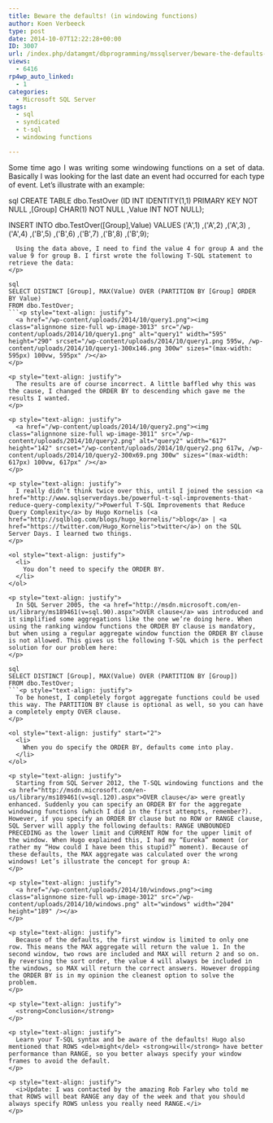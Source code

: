 ```yaml
---
title: Beware the defaults! (in windowing functions)
author: Koen Verbeeck
type: post
date: 2014-10-07T12:22:28+00:00
ID: 3007
url: /index.php/datamgmt/dbprogramming/mssqlserver/beware-the-defaults-in-windowing-functions/
views:
  - 6416
rp4wp_auto_linked:
  - 1
categories:
  - Microsoft SQL Server
tags:
  - sql
  - syndicated
  - t-sql
  - windowing functions

---
```

<p style="text-align: justify">
  Some time ago I was writing some windowing functions on a set of data. Basically I was looking for the last date an event had occurred for each type of event. Let’s illustrate with an example:
</p>

sql
CREATE TABLE dbo.TestOver
	(ID INT IDENTITY(1,1) PRIMARY KEY NOT NULL
	,[Group] CHAR(1) NOT NULL
	,Value INT NOT NULL);

INSERT INTO dbo.TestOver([Group],Value)
VALUES	 ('A',1)
		,('A',2)
		,('A',3)
		,('A',4)
		,('B',5)
		,('B',6)
		,('B',7)
		,('B',8)
		,('B',9);
```<p style="text-align: justify">
  Using the data above, I need to find the value 4 for group A and the value 9 for group B. I first wrote the following T-SQL statement to retrieve the data:
</p>

sql
SELECT DISTINCT [Group], MAX(Value) OVER (PARTITION BY [Group] ORDER BY Value)
FROM dbo.TestOver;
```<p style="text-align: justify">
  <a href="/wp-content/uploads/2014/10/query1.png"><img class="alignnone size-full wp-image-3013" src="/wp-content/uploads/2014/10/query1.png" alt="query1" width="595" height="290" srcset="/wp-content/uploads/2014/10/query1.png 595w, /wp-content/uploads/2014/10/query1-300x146.png 300w" sizes="(max-width: 595px) 100vw, 595px" /></a>
</p>

<p style="text-align: justify">
  The results are of course incorrect. A little baffled why this was the cause, I changed the ORDER BY to descending which gave me the results I wanted.
</p>

<p style="text-align: justify">
  <a href="/wp-content/uploads/2014/10/query2.png"><img class="alignnone size-full wp-image-3011" src="/wp-content/uploads/2014/10/query2.png" alt="query2" width="617" height="142" srcset="/wp-content/uploads/2014/10/query2.png 617w, /wp-content/uploads/2014/10/query2-300x69.png 300w" sizes="(max-width: 617px) 100vw, 617px" /></a>
</p>

<p style="text-align: justify">
  I really didn’t think twice over this, until I joined the session <a href="http://www.sqlserverdays.be/powerful-t-sql-improvements-that-reduce-query-complexity/">Powerful T-SQL Improvements that Reduce Query Complexity</a> by Hugo Kornelis (<a href="http://sqlblog.com/blogs/hugo_kornelis/">blog</a> | <a href="https://twitter.com/Hugo_Kornelis">twitter</a>) on the SQL Server Days. I learned two things.
</p>

<ol style="text-align: justify">
  <li>
    You don’t need to specify the ORDER BY.
  </li>
</ol>

<p style="text-align: justify">
  In SQL Server 2005, the <a href="http://msdn.microsoft.com/en-us/library/ms189461(v=sql.90).aspx">OVER clause</a> was introduced and it simplified some aggregations like the one we’re doing here. When using the ranking window functions the ORDER BY clause is mandatory, but when using a regular aggregate window function the ORDER BY clause is not allowed. This gives us the following T-SQL which is the perfect solution for our problem here:
</p>

sql
SELECT DISTINCT [Group], MAX(Value) OVER (PARTITION BY [Group])
FROM dbo.TestOver;
```<p style="text-align: justify">
  To be honest, I completely forgot aggregate functions could be used this way. The PARTITION BY clause is optional as well, so you can have a completely empty OVER clause.
</p>

<ol style="text-align: justify" start="2">
  <li>
    When you do specify the ORDER BY, defaults come into play.
  </li>
</ol>

<p style="text-align: justify">
  Starting from SQL Server 2012, the T-SQL windowing functions and the <a href="http://msdn.microsoft.com/en-us/library/ms189461(v=sql.120).aspx">OVER clause</a> were greatly enhanced. Suddenly you can specify an ORDER BY for the aggregate windowing functions (which I did in the first attempts, remember?). However, if you specify an ORDER BY clause but no ROW or RANGE clause, SQL Server will apply the following defaults: RANGE UNBOUNDED PRECEDING as the lower limit and CURRENT ROW for the upper limit of the window. When Hugo explained this, I had my “Eureka” moment (or rather my “How could I have been this stupid?” moment). Because of these defaults, the MAX aggregate was calculated over the wrong windows! Let’s illustrate the concept for group A:
</p>

<p style="text-align: justify">
  <a href="/wp-content/uploads/2014/10/windows.png"><img class="alignnone size-full wp-image-3012" src="/wp-content/uploads/2014/10/windows.png" alt="windows" width="204" height="189" /></a>
</p>

<p style="text-align: justify">
  Because of the defaults, the first window is limited to only one row. This means the MAX aggregate will return the value 1. In the second window, two rows are included and MAX will return 2 and so on. By reversing the sort order, the value 4 will always be included in the windows, so MAX will return the correct answers. However dropping the ORDER BY is in my opinion the cleanest option to solve the problem.
</p>

<p style="text-align: justify">
  <strong>Conclusion</strong>
</p>

<p style="text-align: justify">
  Learn your T-SQL syntax and be aware of the defaults! Hugo also mentioned that ROWS <del>might</del> <strong>will</strong> have better performance than RANGE, so you better always specify your window frames to avoid the default.
</p>

<p style="text-align: justify">
  <i>Update: I was contacted by the amazing Rob Farley who told me that ROWS will beat RANGE any day of the week and that you should always specify ROWS unless you really need RANGE.</i>
</p>